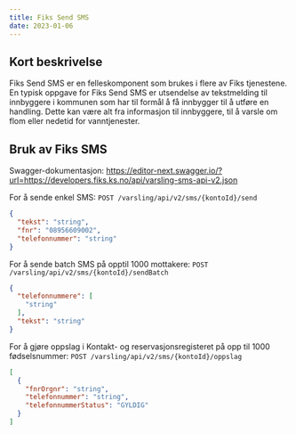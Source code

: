 ```yaml
---
title: Fiks Send SMS
date: 2023-01-06
---
```


## Kort beskrivelse
Fiks Send SMS er en felleskomponent som brukes i flere av Fiks tjenestene. En typisk oppgave for Fiks Send SMS er utsendelse av tekstmelding til innbyggere i kommunen som har til formål å få innbygger til å utføre en handling. Dette kan være alt fra informasjon til innbyggere, til å varsle om flom eller nedetid for vanntjenester.

## Bruk av Fiks SMS
Swagger-dokumentasjon: https://editor-next.swagger.io/?url=https://developers.fiks.ks.no/api/varsling-sms-api-v2.json

For å sende enkel SMS: `POST /varsling/api/v2/sms/{kontoId}/send`

```json
{
  "tekst": "string",
  "fnr": "08956609002",
  "telefonnummer": "string"
}
```

For å sende batch SMS på opptil 1000 mottakere: `POST /varsling/api/v2/sms/{kontoId}/sendBatch`

```json
{
  "telefonnummere": [
    "string"
  ],
  "tekst": "string"
}
```

For å gjøre oppslag i Kontakt- og reservasjonsregisteret på opp til 1000 fødselsnummer: `POST /varsling/api/v2/sms/{kontoId}/oppslag`

```json 
[
  {
    "fnrOrgnr": "string",
    "telefonnummer": "string",
    "telefonnummerStatus": "GYLDIG"
  }
]
```












